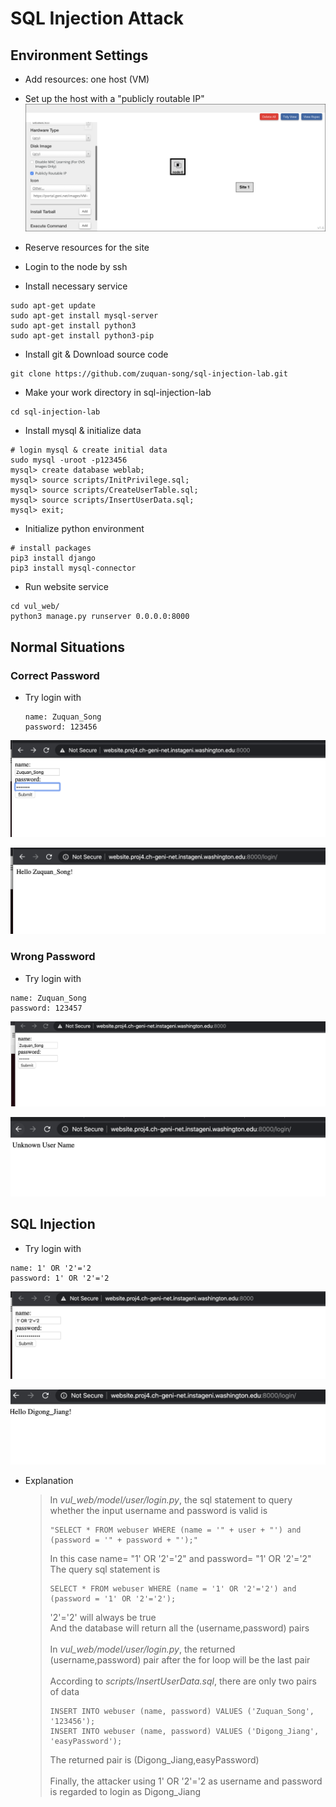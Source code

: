 SQL Injection Attack
===

## Environment Settings

- Add resources: one host (VM)
  
- Set up the host with a "publicly routable IP"
  <img src="img/set_publicly_routable_IP.png">

- Reserve resources for the site
  
- Login to the node by ssh

- Install necessary service

```
sudo apt-get update
sudo apt-get install mysql-server
sudo apt-get install python3
sudo apt-get install python3-pip
```

- Install git & Download source code

```
git clone https://github.com/zuquan-song/sql-injection-lab.git
```
- Make your work directory in sql-injection-lab

```
cd sql-injection-lab
```

- Install mysql & initialize data

```
# login mysql & create initial data
sudo mysql -uroot -p123456
mysql> create database weblab;
mysql> source scripts/InitPrivilege.sql;
mysql> source scripts/CreateUserTable.sql;
mysql> source scripts/InsertUserData.sql;
mysql> exit;
```

- Initialize python environment
```
# install packages
pip3 install django
pip3 install mysql-connector
```

- Run website service

```
cd vul_web/
python3 manage.py runserver 0.0.0.0:8000
```

## Normal Situations

### Correct Password

- Try login with 

  ```
  name: Zuquan_Song 
  password: 123456
  ```

  

<img src="img/normal_login.png" alt="image-20200418233118367" style="zoom:80%;" />

![image-20200418233220334](img/normal_result.png)

### Wrong Password

- Try login with 

```
name: Zuquan_Song
password: 123457
```

<img src="img/uncorrect_login.png" alt="image-20200418233118367" style="zoom:80%;" />

![image-20200418233220334](img/uncorrect_result.png)

## SQL Injection

- Try login with

```
name: 1' OR '2'='2
password: 1' OR '2'='2
```

![image-20200418233220334](img/sql_injection.png)

![image-20200418233220334](img/sql_injection_result.png)
- Explanation
  >In <i>vul_web/model/user/login.py</i>, the sql statement to query whether the input username and password is valid is
  >```
  >"SELECT * FROM webuser WHERE (name = '" + user + "') and (password = '" + password + "');"
  >```   
  >In this case name= "1' OR '2'='2" and password= "1' OR '2'='2"
  >The query sql statement is
  >```
  >SELECT * FROM webuser WHERE (name = '1' OR '2'='2') and (password = '1' OR '2'='2');
  >```
  >'2'='2' will always be true  
  >And the database will return all the (username,password) pairs </br>  
  >In <i>vul_web/model/user/login.py</i>, the returned (username,password) pair after the for loop will be the last pair </br>  
  >According to <i>scripts/InsertUserData.sql</i>, there are only two pairs of data
  >```
  >INSERT INTO webuser (name, password) VALUES ('Zuquan_Song', '123456');
  >INSERT INTO webuser (name, password) VALUES ('Digong_Jiang', 'easyPassword');
  >```
  >The returned pair is (Digong_Jiang,easyPassword) </br>   
  >Finally, the attacker using 1' OR '2'='2 as username and password is regarded to login as Digong_Jiang
